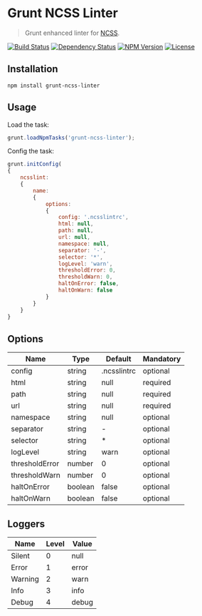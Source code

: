 Grunt NCSS Linter
=================

> Grunt enhanced linter for [NCSS](https://ncss.io).

[![Build Status](https://img.shields.io/travis/redaxmedia/grunt-ncss-linter.svg)](https://travis-ci.org/redaxmedia/grunt-ncss-linter)
[![Dependency Status](https://dependencyci.com/github/redaxmedia/grunt-ncss-linter/badge)](https://dependencyci.com/github/redaxmedia/grunt-ncss-linter)
[![NPM Version](https://img.shields.io/npm/v/grunt-ncss-linter.svg)](https://npmjs.com/package/grunt-ncss-linter)
[![License](https://img.shields.io/npm/l/grunt-ncss-linter.svg)](https://npmjs.com/package/grunt-ncss-linter)


Installation
------------

```
npm install grunt-ncss-linter
```


Usage
-----

Load the task:

```js
grunt.loadNpmTasks('grunt-ncss-linter');
```

Config the task:

```js
grunt.initConfig(
{
	ncsslint:
	{
		name:
		{
			options:
			{
				config: '.ncsslintrc',
				html: null,
				path: null,
				url: null,
				namespace: null,
				separator: '-',
				selector: '*',
				logLevel: 'warn',
				thresholdError: 0,
				thresholdWarn: 0,
				haltOnError: false,
				haltOnWarn: false
			}
		}
	}
}
```


Options
-------

| Name           | Type    | Default     | Mandatory |
|----------------|---------|-------------|-----------|
| config         | string  | .ncsslintrc | optional  |
| html           | string  | null        | required  |
| path           | string  | null        | required  |
| url            | string  | null        | required  |
| namespace      | string  | null        | optional  |
| separator      | string  | -           | optional  |
| selector       | string  | *           | optional  |
| logLevel       | string  | warn        | optional  |
| thresholdError | number  | 0           | optional  |
| thresholdWarn  | number  | 0           | optional  |
| haltOnError    | boolean | false       | optional  |
| haltOnWarn     | boolean | false       | optional  |


Loggers
-------

| Name    | Level | Value |
|---------|-------|-------|
| Silent  | 0     | null  |
| Error   | 1     | error |
| Warning | 2     | warn  |
| Info    | 3     | info  |
| Debug   | 4     | debug |
